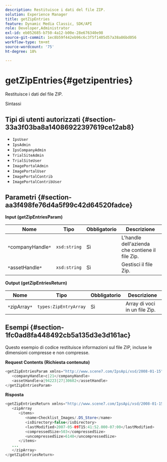 ```yaml
---
description: Restituisce i dati del file ZIP.
solution: Experience Manager
title: getZipEntries
feature: Dynamic Media Classic, SDK/API
role: Developer,Administrator
exl-id: eb052685-b750-4a12-b00e-28e676340e98
source-git-commit: 1ec8b59f442eb96c6c3f5f1405d57a38a86bd056
workflow-type: tm+mt
source-wordcount: '75'
ht-degree: 18%

---
```


# getZipEntries{#getzipentries}

Restituisce i dati del file ZIP.

Sintassi

## Tipi di utenti autorizzati {#section-33a3f03ba8a14086922397619ce12ab8}

* `IpsUser`
* `IpsAdmin`
* `IpsCompanyAdmin`
* `TrialSiteAdmin`
* `TrialSiteUser`
* `ImagePortalAdmin`
* `ImagePortalUser`
* `ImagePortalContrib`
* `ImagePortalContribUser`

## Parametri {#section-aa3f498fe76d4a5f99c42d64520fadce}

**Input (getZipEntriesParam)**

| Nome | Tipo | Obbligatorio | Descrizione |
|---|---|---|---|
| `*`companyHandle`*` | `xsd:string` | Sì | L&#39;handle dell&#39;azienda che contiene il file Zip. |
| `*`assetHandle`*` | `xsd:string` | Sì | Gestisci il file Zip. |

**Output (getZipEntriesReturn)**

| Nome | Tipo | Obbligatorio | Descrizione |
|---|---|---|---|
| `*`zipArray`*` | `types:ZipEntryArray` | Sì | Array di voci in un file Zip. |

## Esempi {#section-1fc0ad8fa448492cb5a135d3e3d161ac}

Questo esempio di codice restituisce informazioni sul file ZIP, incluse le dimensioni compresse e non compresse.

**Request Contents (Richiesta contenuto)**

```java
<getZipEntriesParam xmlns="http://www.scene7.com/IpsApi/xsd/2008-01-15">
   <companyHandle>c|21</companyHandle>
   <assetHandle>a|94223|27|30602</assetHandle>
</getZipEntriesParam>
```

**Risposta**

```java
<getZipEntriesReturn xmlns="http://www.scene7.com/IpsApi/xsd/2008-01-15">
   <zipArray
      <items>
         <name>Checklist_Images/.DS_Store</name>
         <isDirectory>false</isDirectory>
         <lastModified>2007-05-09T15:41:52.000-07:00</lastModified>
         <compressedSize>503</compressedSize>
         <uncompressedSize>6148</uncompressedSize>
      </items>
   ...
   </zipArray>
</getZipEntriesReturn>
```
